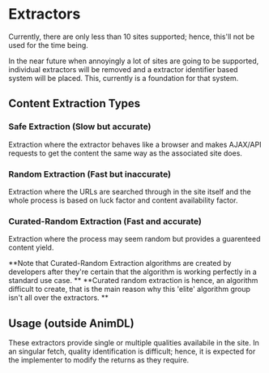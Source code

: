 # Extractors

Currently, there are only less than 10 sites supported; hence, this'll not be used for the time being.

In the near future when annoyingly a lot of sites are going to be supported, individual extractors will be removed and a extractor 
identifier based system will be placed. This, currently is a foundation for that system.

## Content Extraction Types

### Safe Extraction (Slow but accurate)

Extraction where the extractor behaves like a browser and makes AJAX/API requests to get the content the same way as the associated site does.

### Random Extraction (Fast but inaccurate)

Extraction where the URLs are searched through in the site itself and the whole process is based on luck factor and content availability factor.

### Curated-Random Extraction (Fast and accurate)

Extraction where the process may seem random but provides a guarenteed content yield.

**Note that Curated-Random Extraction algorithms are created by developers after they're certain that the algorithm is working perfectly in a standard use case. **
**Curated random extraction is hence, an algorithm difficult to create, that is the main reason why this 'elite' algorithm group isn't all over the extractors. **

## Usage (outside AnimDL)

These extractors provide single or multiple qualities availabile in the site. In an singular fetch, quality identification is difficult; 
hence, it is expected for the implementer to modify the returns as they require.